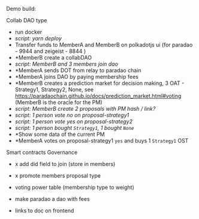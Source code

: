 Demo build:

Collab DAO type

-   run docker
-   _script: yarn deploy_
-   Transfer funds to MemberA and MemberB on polkadotjs ui (for paradao - 9944 and zeigeist - 8844 )
-   \*MemberB create a collabDAO
-   _script: MemberB and 3 members join dao_
-   \*MemberA sends DOT from relay to paradao chain
-   \*MemberA joins DAO by paying membership fees
-   \*MemberB creates a prediction market for decision making, 3 OAT - Strategy1, Strategy2, None, see https://paradaochain.github.io/docs/prediction_market.html#voting
    (MemberB is the oracle for the PM)
-   _script: MemberB create 2 proposals with PM hash / link?_
-   _script: 1 person vote no on proposal-strategy1_
-   _script: 1 person vote yes on proposal-strategy2_
-   _script: 1 person bought `Strategy1`, 1 bought `None`_
-   \*Show some data of the current PM
-   \*MemberA votes on proposal-strategy1 `yes` and buys 1 `Strategy1` OST

Smart contracts
Governance

-   x add did field to join (store in members)
-   x promote members proposal type
-   voting power table (membership type to weight)
-   make paradao a dao with fees

-   links to doc on frontend
